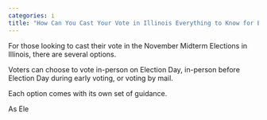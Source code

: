 ```yaml
---
categories: i
title: "How Can You Cast Your Vote in Illinois Everything to Know for Election Day"
---
```


For those looking to cast their vote in the November Midterm Elections in Illinois, there are several options.



Voters can choose to vote in-person on Election Day, in-person before Election Day during early voting, or voting by mail. 



Each option comes with its own set of guidance. 



As Ele
